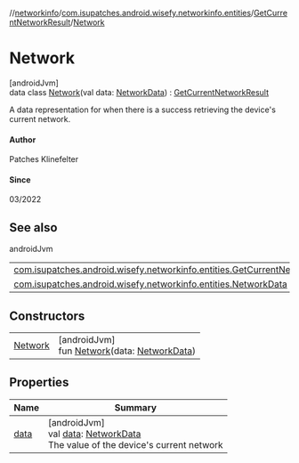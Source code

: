 //[networkinfo](../../../../index.md)/[com.isupatches.android.wisefy.networkinfo.entities](../../index.md)/[GetCurrentNetworkResult](../index.md)/[Network](index.md)

# Network

[androidJvm]\
data class [Network](index.md)(val data: [NetworkData](../../-network-data/index.md)) : [GetCurrentNetworkResult](../index.md)

A data representation for when there is a success retrieving the device's current network.

#### Author

Patches Klinefelter

#### Since

03/2022

## See also

androidJvm

| | |
|---|---|
| [com.isupatches.android.wisefy.networkinfo.entities.GetCurrentNetworkResult](../index.md) |  |
| [com.isupatches.android.wisefy.networkinfo.entities.NetworkData](../../-network-data/index.md) |  |

## Constructors

| | |
|---|---|
| [Network](-network.md) | [androidJvm]<br>fun [Network](-network.md)(data: [NetworkData](../../-network-data/index.md)) |

## Properties

| Name | Summary |
|---|---|
| [data](data.md) | [androidJvm]<br>val [data](data.md): [NetworkData](../../-network-data/index.md)<br>The value of the device's current network |
